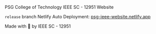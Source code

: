 PSG College of Technology IEEE SC - 12951 Website

`release` branch Netlify Auto Deployment: <a href="https://psg-ieee-website.netlify.app/" target="_blank">psg-ieee-website.netlify.app</a>

Made with 💓 by IEEE SC - 12951
